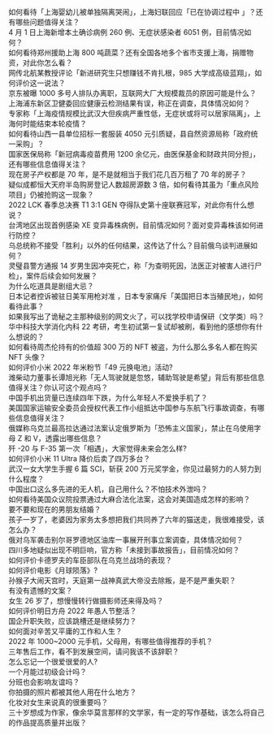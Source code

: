 如何看待「上海婴幼儿被单独隔离哭闹」，上海妇联回应「已在协调过程中 」？还有哪些问题值得关注？  
4 月 1 日上海新增本土确诊病例 260 例、无症状感染者 6051 例，目前情况如何？  
如何看待郑州援助上海 800 吨蔬菜？还有全国各地多个省市支援上海，捐赠物资，对此你怎么看？  
网传北航某教授评论「新进研究生只想赚钱不肯扎根，985 大学成高级蓝翔」，如何评价这一说法？  
京东被曝 1000 多号人排队办离职，互联网大厂大规模裁员的原因可能是什么？  
上海浦东新区卫健委回应健康云检测结果有误，称正在调查，具体情况如何？  
专家称「上海疫情规模比武汉大但疾病严重性低，无症状或将可以居家隔离」，上海何时能结束本轮疫情？  
如何看待山西一县单位招标一套服装 4050 元引质疑，县自然资源局称「政府统一采购」？  
国家医保局称「新冠病毒疫苗费用 1200 余亿元，由医保基金和财政共同分担」，还有哪些信息值得关注？  
现在房子产权都是 70 年，是不是就相当于我们花几百万租了 70 年的房子？  
疑似成都恒大天府半岛购房登记人数超房源数 3 倍，如何看待其虽为「重点风险项目」仍被抢购这一现象？  
2022 LCK 春季总决赛 T1 3:1 GEN 夺得队史第十座联赛冠军，对此你有什么想说？  
台湾地区出现首例感染 XE 变异毒株病例，目前情况如何？面对变异毒株该如何进行防控？  
乌总统称不接受「胜利」以外的任何结果，这传达了什么？目前俄乌谈判进展如何？  
灵璧县警方通报 14 岁男生因冲突死亡，称「为查明死因，法医正对被害人进行尸检」，案件后续会如何发展？  
为什么吃道具是剧组大忌？  
日本记者控诉被驻日美军用枪对准 ，日本专家痛斥「美国把日本当殖民地」，如何看待此事？  
如果我写出了诡秘之主那种级别的网文火了，可以找学校申请保研（文学类）吗？  
华中科技大学消化内科 22 考研，考生初试第一复试却被刷，看到他的感想你有什么想说的？  
如何看待周杰伦持有的价值超 300 万的 NFT 被盗，为什么那么多名人都在购买 NFT 头像？  
如何评价小米 2022 年米粉节「49 元换电池」活动?  
潍柴动力董事长谭旭光称「无人驾驶就是忽悠，辅助驾驶是希望」背后有那些信息值得关注？你认可这个观点吗？  
中国手机出货量已连续四年下跌，为什么年轻人不爱换手机了？  
美国国家运输安全委员会授权代表工作小组抵达中国参与东航飞行事故调查，有哪些信息值得关注？  
俄媒称乌克兰最高拉达通过法案认定俄罗斯为「恐怖主义国家」，禁止在乌使用字母 Z 和 V，透露出哪些信息？  
歼 -20 与 F-35 第一次「相遇」，大家觉得未来会怎么样?  
如何评价小米 11 Ultra 降价后卖了四万多台？  
武汉一女大学生手握 6 篇 SCI，斩获 200 万元奖学金，你见过最努力的人努力到什么程度？  
中国出口这么多先进的无人机，自己用什么？不怕技术外泄吗？  
如何看待美国众议院投票通过大麻合法化法案，这会对美国造成怎样的影响？  
要不要和现在的男朋友结婚？  
孩子一岁了，老婆因为家务太多想把我们共同养了六年的猫送走，我很难接受，该怎么办？  
俄对乌军袭击别尔哥罗德地区油库一事展开刑事立案调查，具体情况如何？  
四川多地疑似出现不明巨响，官方称「未接到事故报告」，目前情况如何？  
如何评价卡德罗夫的车臣部队在乌克兰战场的表现？  
如何评价电影《月球陨落》?  
孙猴子大闹天宫时，天庭第一战神真武大帝没去除叛，是不是严重失职？  
有没有遗憾的文案？  
女生 26 岁了，想慢慢转行做摄影师还来得及吗？  
如何评价明日方舟 2022 年愚人节整活？  
国企升职失败，应该跳槽还是继续努力？  
如何面对辛苦又平庸的工作和人生？  
2022 年 1000~2000 元手机，父母用，有哪些值得推荐的手机？  
三年售后工作，看不到发展空间，请问我该不该辞职？  
怎么忘记一个很爱很爱的人?  
一个月能过初级会计吗？  
分班也会影响友谊吗？  
你拍摄的照片都被其他人用在什么地方？  
化妆对女生来说真的很重要吗？  
三十岁想成为作家，像余华莫言那样的文学家，有一定的写作基础，该怎么将自己的作品提高质量并出版？  
